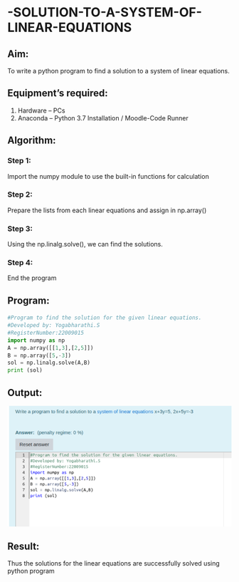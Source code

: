 # -SOLUTION-TO-A-SYSTEM-OF-LINEAR-EQUATIONS
## Aim:
To write a python program to find a solution to a system of linear equations.
## Equipment’s required:
1. 	Hardware – PCs
2. 	Anaconda – Python 3.7 Installation / Moodle-Code Runner
## Algorithm:
### Step 1: 
Import the numpy module to use the built-in functions for calculation
### Step 2: 
Prepare the lists from each linear equations and assign in np.array()
### Step 3: 
Using the np.linalg.solve(), we can find the solutions.
### Step 4: 
End the program
## Program:
```python
#Program to find the solution for the given linear equations.
#Developed by: Yogabharathi.S
#RegisterNumber:22009015
import numpy as np
A = np.array([[1,3],[2,5]])
B = np.array([5,-3])
sol = np.linalg.solve(A,B)
print (sol)
```
## Output:
![output12](system1.png)
## Result: 
Thus the solutions for the linear equations are successfully solved using python program


